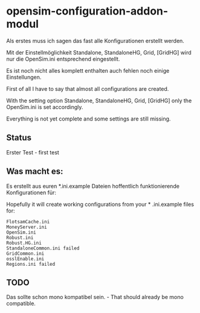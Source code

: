 # opensim-configuration-addon-modul

Als erstes muss ich sagen das fast alle Konfigurationen erstellt werden.

Mit der Einstellmöglichkeit Standalone, StandaloneHG, Grid, [GridHG] wird nur die OpenSim.ini entsprechend eingestellt.

Es ist noch nicht alles komplett enthalten auch fehlen noch einige Einstellungen.

First of all I have to say that almost all configurations are created.

With the setting option Standalone, StandaloneHG, Grid, [GridHG] only the OpenSim.ini is set accordingly.

Everything is not yet complete and some settings are still missing. 

## Status
Erster Test - first test

## Was macht es:
Es erstellt aus euren *.ini.example Dateien hoffentlich funktionierende Konfigurationen für:

Hopefully it will create working configurations from your * .ini.example files for: 

```
FlotsamCache.ini
MoneyServer.ini
OpenSim.ini
Robust.ini
Robust.HG.ini
StandaloneCommon.ini failed
GridCommon.ini
osslEnable.ini
Regions.ini failed
```
## TODO
Das sollte schon mono kompatibel sein. - That should already be mono compatible. 
